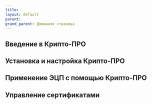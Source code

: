 ```yaml
---
title:
layout: default
parent:
grand_parent: Домашняя страница
---
```

## Введение в Крипто-ПРО
## Установка и настройка Крипто-ПРО
## Применение ЭЦП с помощью Крипто-ПРО
## Управление сертификатами